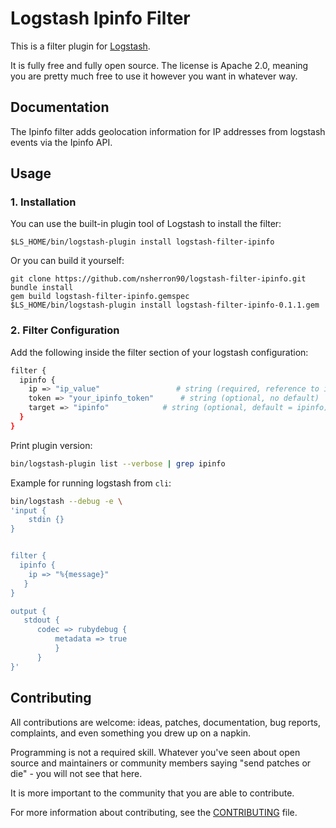 # Logstash Ipinfo Filter 
This is a filter plugin for [Logstash](https://github.com/elastic/logstash).

It is fully free and fully open source. The license is Apache 2.0, meaning you are pretty much free to use it however you want in whatever way.

## Documentation

The Ipinfo filter adds geolocation information for IP addresses from logstash events via the Ipinfo API.



## Usage
### 1. Installation
You can use the built-in plugin tool of Logstash to install the filter:
```
$LS_HOME/bin/logstash-plugin install logstash-filter-ipinfo
```

Or you can build it yourself:
```
git clone https://github.com/nsherron90/logstash-filter-ipinfo.git
bundle install
gem build logstash-filter-ipinfo.gemspec
$LS_HOME/bin/logstash-plugin install logstash-filter-ipinfo-0.1.1.gem
```

### 2. Filter Configuration
Add the following inside the filter section of your logstash configuration:

```sh
filter {
  ipinfo {
    ip => "ip_value"                 # string (required, reference to ip address field)
    token => "your_ipinfo_token"      # string (optional, no default)
    target => "ipinfo"            # string (optional, default = ipinfo)
  }
}
```

Print plugin version:

``` bash
bin/logstash-plugin list --verbose | grep ipinfo
```

Example for running logstash from `cli`:

``` bash
bin/logstash --debug -e \
'input {
    stdin {}
}


filter {
  ipinfo {
    ip => "%{message}"
   }
}

output {
   stdout {
      codec => rubydebug {
          metadata => true
          }
      }
}'
```



## Contributing

All contributions are welcome: ideas, patches, documentation, bug reports, complaints, and even something you drew up on a napkin.

Programming is not a required skill. Whatever you've seen about open source and maintainers or community members  saying "send patches or die" - you will not see that here.

It is more important to the community that you are able to contribute.

For more information about contributing, see the [CONTRIBUTING](https://github.com/elasticsearch/logstash/blob/master/CONTRIBUTING.md) file.
